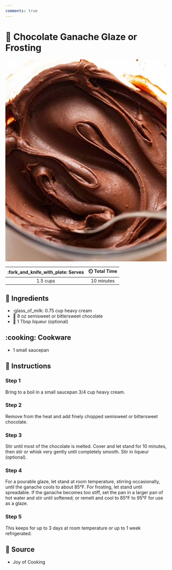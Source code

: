 ```yaml
---
comments: true
---
```

# :chocolate_bar: Chocolate Ganache Glaze or Frosting

![Chocolate Ganache Glaze or Frosting](../assets/images/chocolate-ganache-glaze-or-frosting.jpg)

| :fork_and_knife_with_plate: Serves | :timer_clock: Total Time |
|:----------------------------------:|:-----------------------: |
| 1.5 cups | 10 minutes |

## :salt: Ingredients

- :glass_of_milk: 0.75 cup heavy cream
- :chocolate_bar: 8 oz semisweet or bittersweet chocolate
- :tumbler_glass: 1 Tbsp liqueur (optional)

## :cooking: Cookware

- 1 small saucepan

## :pencil: Instructions

### Step 1

Bring to a boil in a small saucepan 3/4 cup heavy cream.

### Step 2

Remove from the heat and add finely chopped semisweet or bittersweet chocolate.

### Step 3

Stir until most of the chocolate is melted. Cover and let stand for 10 minutes, then stir or whisk very gently until
completely smooth. Stir in liqueur (optional).

### Step 4

For a pourable glaze, let stand at room temperature, stirring occasionally, until the ganache cools to about 85°F. For
frosting, let stand until spreadable. If the ganache becomes too stiff, set the pan in a larger pan of hot water and
stir until softened; or remelt and cool to 85°F to 95°F for use as a glaze.

### Step 5

This keeps for up to 3 days at room temperature or up to 1 week refrigerated.

## :link: Source

- Joy of Cooking

